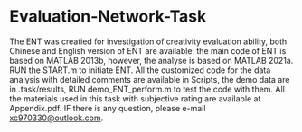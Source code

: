 # Evaluation-Network-Task
The ENT was creatied for investigation of creativity evaluation ability, both Chinese and English version of ENT are available.
the main code of ENT is based on MATLAB 2013b, however, the analyse is based on MATLAB 2021a.
RUN the START.m to initiate ENT.
All the customized code for the data analysis with detailed comments are available in Scripts, the demo data are in .task/results, RUN demo_ENT_perform.m to test the code with them.
All the materials used in this task with subjective rating are available at Appendix.pdf.
IF there is any question, please e-mail xc970330@outlook.com.
